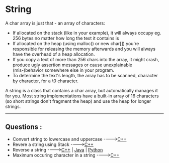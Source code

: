 # String

A char array is just that - an array of characters:

- If allocated on the stack (like in your example), it will always occupy eg. 256 bytes no matter how long the text it contains is
- If allocated on the heap (using malloc() or new char[]) you're responsible for releasing the memory afterwards and you will always have the overhead of a heap allocation.
- If you copy a text of more than 256 chars into the array, it might crash, produce ugly assertion messages or cause unexplainable (mis-)behavior somewhere else in your program.
- To determine the text's length, the array has to be scanned, character by character, for a \0 character.

A string is a class that contains a char array, but automatically manages it for you. Most string implementations have a built-in array of 16 characters (so short strings don't fragment the heap) and use the heap for longer strings.

<hr>

## Questions :
* Convert string to lowercase and uppercase ---->[C++](/Code/C++/string_to_lowercase_and_uppercase.cpp)
* Revere a string using Stack ---->[C++](/Code/C++/reverse_a_string_using_stack.cpp)
* Reverse a string ---->[C++](/Code/C++/reverse_string.cpp) | [Java](/Code/Java/reverse_string.java) | [Python](/Code/Python/Reverse_string.py)
* Maximum occuring character in a string ---->[C++](/Code/C++/max_count.cpp)

